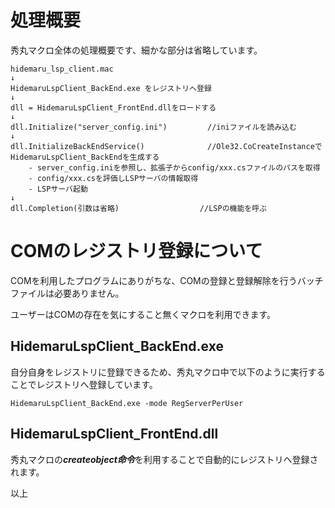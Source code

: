 ﻿# 処理概要

秀丸マクロ全体の処理概要です、細かな部分は省略しています。


	hidemaru_lsp_client.mac
	↓
	HidemaruLspClient_BackEnd.exe をレジストリへ登録
	↓
	dll = HidemaruLspClient_FrontEnd.dllをロードする
	↓
	dll.Initialize("server_config.ini")         //iniファイルを読み込む
	↓
	dll.InitializeBackEndService()              //Ole32.CoCreateInstanceでHidemaruLspClient_BackEndを生成する
	    - server_config.iniを参照し、拡張子からconfig/xxx.csファイルのパスを取得
	    - config/xxx.csを評価しLSPサーバの情報取得
	    - LSPサーバ起動
	↓
	dll.Completion(引数は省略)                  //LSPの機能を呼ぶ



# COMのレジストリ登録について

COMを利用したプログラムにありがちな、COMの登録と登録解除を行うバッチファイルは必要ありません。

ユーザーはCOMの存在を気にすること無くマクロを利用できます。

## HidemaruLspClient_BackEnd.exe

自分自身をレジストリに登録できるため、秀丸マクロ中で以下のように実行することでレジストリへ登録しています。

	HidemaruLspClient_BackEnd.exe -mode RegServerPerUser

## HidemaruLspClient_FrontEnd.dll

秀丸マクロの***createobject命令***を利用することで自動的にレジストリへ登録されます。

以上
